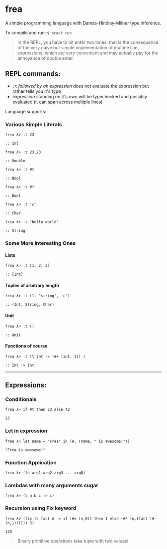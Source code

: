 # frea

A simple programming language with Damas-Hindley-Milner type inference.

To compile and run: `$ stack run`

> In the REPL, you have to hit enter two times, that is the consequence of the very naive but simple implementation of multine line expressions, which are very convenient and may actually pay for the annoyance of double enter.

## REPL commands:
- `:t` *followed by an expression* does not evaluate the expression but rather tells you it's type
- *expression* standing on it's own will be typechecked and possibly evaluated (it can span across multiple lines)

Language supports:

### Various Simple Literals

```
frea λ> :t 23

:: Int
```
```
frea λ> :t 23.23

:: Double
```
```
frea λ> :t #t

:: Bool

frea λ> :t #f

:: Bool
```
```
frea λ> :t 'c'

:: Char
```
```
frea λ> :t "hello world"

:: String
```

### Some More Interesting Ones
#### Lists
```
frea λ> :t [1, 2, 3]

:: [Int]
```
#### Tuples of arbitrary length
```
frea λ> :t (1, "string", 'c')

:: (Int, String, Char)
```
#### Unit
```
frea λ> :t ()

:: Unit
```
#### Functions of course
```
frea λ> :t (\ int -> (#+ (int, 1)) )

:: Int -> Int
```
_____

## Expressions:

### Conditionals
```
frea λ> if #t then 23 else 42

23
```

### Let in expression
```
frea λ> let name = "Frea" in (#. (name, " is awesome!"))

"Frea is awesome!"
```

### Function Application
```
frea λ> (fn arg1 arg2 arg3 ... argN)
```

### Lambdas with many arguments sugar
```
frea λ> (\ a b c -> c)
```

### Recursion using Fix keyword
```
frea λ> (fix (\ fact n -> if (#= (n,0)) then 1 else (#* (n,(fact (#- (n,1)))))) 5)

120
```

> Binary primitive operations take tuple with two values!